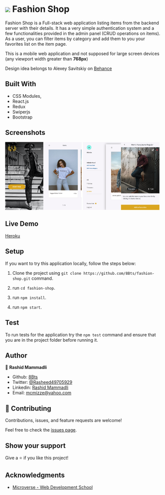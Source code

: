 # <img src="./public/favicon.ico" width="30px"> Fashion Shop

  Fashion Shop is a Full-stack web application listing items from the backend server with their details.
  It has a very simple authentication system and a few functionalities provided in the admin panel (CRUD operations on items). 
  As a user, you can filter items by category and add them to you your favorites list on the item page.

  This is a mobile web application and not supposed for large screen devices (any viewport width greater than __768px__)

  Design idea belongs to Alexey Savitskiy on [Behance](https://www.behance.net/gallery/37706679/Circle-(Landing-page-Dashboard-Mobile-App))


## Built With 

- CSS Modules,
- React.js
- Redux
- Swiperjs
- Bootstrap


## Screenshots

<img src="./screenshots/screenshot-1.png" width="24.5%"><img src="./screenshots/screenshot-2.png" width="24.5%">
<img src="./screenshots/screenshot-3.png" width="24.5%"><img src="./screenshots/screenshot-4.png" width="24.5%">

## Live Demo

[Heroku](https://fashion-shop-front.herokuapp.com/)

## Setup

  If you want to try this application locally, follow the steps below:

  1. Clone the project using `git clone https://github.com/8Bts/fashion-shop.git` command.

  2. run `cd fashion-shop`.

  3. run `npm install`.

  4. run `npm start`.

## Test

  To run tests for the application try the `npm test` command and ensure that you are in the project folder before running it. 

## Author

👤 **Rashid Mammadli**

- Github: [8Bts](https://github.com/8Bts)
- Twitter: [@Rasheed49705929](https://twitter.com/Rasheed49705929)
- Linkedin: [Rashid Mammadli](https://www.linkedin.com/in/rashidmammadli/)
- Email: mcmizze@yahoo.com


## 🤝 Contributing

Contributions, issues, and feature requests are welcome!

Feel free to check the <a href="https://github.com/8Bts/fashion-shop.git/issues" target="_blank">issues page</a>.

## Show your support

Give a ⭐️ if you like this project!

## Acknowledgments

- [Microverse - Web Development School](https://www.microverse.org/)
